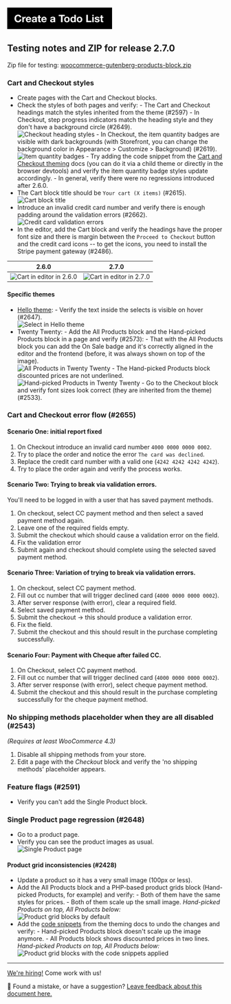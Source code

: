 [![Create Todo list](https://raw.githubusercontent.com/senadir/todo-my-markdown/master/public/github-button.svg?sanitize=true)](https://git-todo.netlify.app/create)

## Testing notes and ZIP for release 2.7.0

Zip file for testing: [woocommerce-gutenberg-products-block.zip](https://github.com/woocommerce/woocommerce-gutenberg-products-block/files/4747000/woocommerce-gutenberg-products-block.zip)

### Cart and Checkout styles

-   Create pages with the Cart and Checkout blocks.
-   Check the styles of both pages and verify: - The Cart and Checkout headings match the styles inherited from the theme (#2597) - In Checkout, step progress indicators match the heading style and they don't have a background circle (#2649).<br>
    ![Checkout heading styles](https://user-images.githubusercontent.com/3616980/84032118-1e327300-a997-11ea-8c06-363ac2bd78b3.png) - In Checkout, the item quantity badges are visible with dark backgrounds (with Storefront, you can change the background color in Appearance > Customize > Background) (#2619).<br>
    ![Item quantity badges](https://user-images.githubusercontent.com/3616980/84031988-ed523e00-a996-11ea-8545-339111e31f5f.png) - Try adding the code snippet from the [Cart and Checkout theming](https://github.com/woocommerce/woocommerce-gutenberg-products-block/blob/trunk/docs/theming/cart-and-checkout.md#item-quantity-badge) docs (you can do it via a child theme or directly in the browser devtools) and verify the item quantity badge styles update accordingly. - In general, verify there were no regressions introduced after 2.6.0.
-   The Cart block title should be `Your cart (X items)` (#2615).<br>
    ![Cart block title](https://user-images.githubusercontent.com/3616980/84032294-66ea2c00-a997-11ea-8d6d-929668cb702b.png)
-   Introduce an invalid credit card number and verify there is enough padding around the validation errors (#2662).<br>
    ![Credit card validation errors](https://user-images.githubusercontent.com/3616980/84011799-f0d5cd00-a976-11ea-8cb2-a7e7ef38b0b0.png)
-   In the editor, add the Cart block and verify the headings have the proper font size and there is margin between the `Proceed to Checkout` button and the credit card icons -- to get the icons, you need to install the Stripe payment gateway (#2486).

| 2.6.0                                                                                                                           | 2.7.0                                                                                                                           |
| ------------------------------------------------------------------------------------------------------------------------------- | ------------------------------------------------------------------------------------------------------------------------------- |
| ![Cart in editor in 2.6.0](https://user-images.githubusercontent.com/3616980/81926566-71a4e180-95e2-11ea-8c43-7a5064831e5b.png) | ![Cart in editor in 2.7.0](https://user-images.githubusercontent.com/3616980/81926959-24753f80-95e3-11ea-8cd4-6374ff3870ce.png) |

#### Specific themes

-   [Hello theme](https://elementor.com/hello-theme/): - Verify the text inside the selects is visible on hover (#2647).<br>
    ![Select in Hello theme](https://user-images.githubusercontent.com/3616980/84032650-f4c61700-a997-11ea-969d-6427d1e221bb.png)
-   Twenty Twenty: - Add the All Products block and the Hand-picked Products block in a page and verify (#2573): - That with the All Products block you can add the On Sale badge and it's correctly aligned in the editor and the frontend (before, it was always shown on top of the image).<br>
    ![All Products in Twenty Twenty](https://user-images.githubusercontent.com/3616980/83013870-fef22800-a01d-11ea-8ea8-21229285d10a.png) - The Hand-picked Products block discounted prices are not underlined.<br>
    ![Hand-picked Products in Twenty Twenty](https://user-images.githubusercontent.com/3616980/83013599-8e4b0b80-a01d-11ea-88ab-a1537110c4e2.png) - Go to the Checkout block and verify font sizes look correct (they are inherited from the theme) (#2533).

### Cart and Checkout error flow (#2655)

#### Scenario One: initial report fixed

1. On Checkout introduce an invalid card number `4000 0000 0000 0002`.
2. Try to place the order and notice the error `The card was declined`.
3. Replace the credit card number with a valid one (`4242 4242 4242 4242`).
4. Try to place the order again and verify the process works.

#### Scenario Two: Trying to break via validation errors.

You'll need to be logged in with a user that has saved payment methods.

1. On checkout, select CC payment method and then select a saved payment method again.
2. Leave one of the required fields empty.
3. Submit the checkout which should cause a validation error on the field.
4. Fix the validation error
5. Submit again and checkout should complete using the selected saved payment method.

#### Scenario Three: Variation of trying to break via validation errors.

1. On checkout, select CC payment method.
2. Fill out cc number that will trigger declined card (`4000 0000 0000 0002`).
3. After server response (with error), clear a required field.
4. Select saved payment method.
5. Submit the checkout -> this should produce a validation error.
6. Fix the field.
7. Submit the checkout and this should result in the purchase completing successfully.

#### Scenario Four: Payment with Cheque after failed CC.

1. On Checkout, select CC payment method.
2. Fill out cc number that will trigger declined card (`4000 0000 0000 0002`).
3. After server response (with error), select cheque payment method.
4. Submit the checkout and this should result in the purchase completing successfully for the cheque payment method.

### No shipping methods placeholder when they are all disabled (#2543)

_(Requires at least WooCommerce 4.3)_

1. Disable all shipping methods from your store.
2. Edit a page with the _Checkout_ block and verify the 'no shipping methods' placeholder appears.

### Feature flags (#2591)

-   Verify you can't add the Single Product block.

### Single Product page regression (#2648)

-   Go to a product page.
-   Verify you can see the product images as usual.<br>
    ![Single Product page](https://user-images.githubusercontent.com/3616980/84032892-4f5f7300-a998-11ea-9f2d-f2d0e57860c9.png)

#### Product grid inconsistencies (#2428)

-   Update a product so it has a very small image (100px or less).
-   Add the All Products block and a PHP-based product grids block (Hand-picked Products, for example) and verify: - Both of them have the same styles for prices. - Both of them scale up the small image.
    _Hand-picked Products on top, All Products below:_<br>
    ![Product grid blocks by default](https://user-images.githubusercontent.com/3616980/83166453-3d1b4480-a10f-11ea-813f-2515b26dedac.png)
-   Add the [code snippets](https://github.com/woocommerce/woocommerce-gutenberg-products-block/blob/trunk/docs/theming/product-grid-270.md#product-grid-blocks-style-update-in-270) from the theming docs to undo the changes and verify: - Hand-picked Products block doesn't scale up the image anymore. - All Products block shows discounted prices in two lines.
    _Hand-picked Products on top, All Products below:_<br>
    ![Product grid blocks with the code snippets applied](https://user-images.githubusercontent.com/3616980/83164436-828a4280-a10c-11ea-81c1-b9a62cdf52b5.png)

<!-- FEEDBACK -->

---

[We're hiring!](https://woocommerce.com/careers/) Come work with us!

🐞 Found a mistake, or have a suggestion? [Leave feedback about this document here.](https://github.com/woocommerce/woocommerce-gutenberg-products-block/issues/new?assignees=&labels=type%3A+documentation&template=--doc-feedback.md&title=Feedback%20on%20./docs/testing/releases/270.md)

<!-- /FEEDBACK -->
